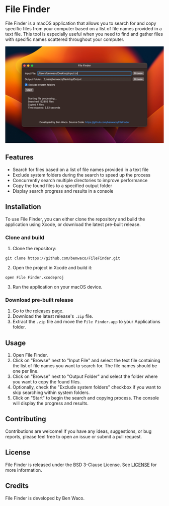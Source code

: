 # File Finder

File Finder is a macOS application that allows you to search for and copy specific files from your computer based on a list of file names provided in a text file. This tool is especially useful when you need to find and gather files with specific names scattered throughout your computer.

![File Finder Screenshot](./Screenshots/screenshotv1-0-0.png)

## Features

- Search for files based on a list of file names provided in a text file
- Exclude system folders during the search to speed up the process
- Concurrently search multiple directories to improve performance
- Copy the found files to a specified output folder
- Display search progress and results in a console

## Installation

To use File Finder, you can either clone the repository and build the application using Xcode, or download the latest pre-built release.

### Clone and build

1. Clone the repository:

```
git clone https://github.com/benwaco/FileFinder.git
```

2. Open the project in Xcode and build it:

```
open File Finder.xcodeproj
```


3. Run the application on your macOS device.

### Download pre-built release

1. Go to the [releases](https://github.com/benwaco/FileFinder/releases) page.
2. Download the latest release's `.zip` file.
3. Extract the `.zip` file and move the `File Finder.app` to your Applications folder.

## Usage

1. Open File Finder.
2. Click on "Browse" next to "Input File" and select the text file containing the list of file names you want to search for. The file names should be one per line.
3. Click on "Browse" next to "Output Folder" and select the folder where you want to copy the found files.
4. Optionally, check the "Exclude system folders" checkbox if you want to skip searching within system folders.
5. Click on "Start" to begin the search and copying process. The console will display the progress and results.

## Contributing

Contributions are welcome! If you have any ideas, suggestions, or bug reports, please feel free to open an issue or submit a pull request.

## License

File Finder is released under the BSD 3-Clause License. See [LICENSE](LICENSE) for more information.

## Credits

File Finder is developed by Ben Waco.

